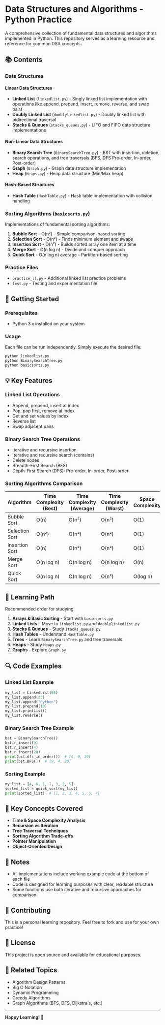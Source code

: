 # Data Structures and Algorithms - Python Practice

A comprehensive collection of fundamental data structures and algorithms implemented in Python. This repository serves as a learning resource and reference for common DSA concepts.

## 📚 Contents

### Data Structures

#### Linear Data Structures
- **Linked List** (`linkedlist.py`) - Singly linked list implementation with operations like append, prepend, insert, remove, reverse, and swap pairs
- **Doubly Linked List** (`doublylinkedlist.py`) - Doubly linked list with bidirectional traversal
- **Stacks & Queues** (`stacks_queues.py`) - LIFO and FIFO data structure implementations

#### Non-Linear Data Structures
- **Binary Search Tree** (`BinarySearchTree.py`) - BST with insertion, deletion, search operations, and tree traversals (BFS, DFS Pre-order, In-order, Post-order)
- **Graph** (`Graph.py`) - Graph data structure implementation
- **Heap** (`Heaps.py`) - Heap data structure (Min/Max heap)

#### Hash-Based Structures
- **Hash Table** (`HashTable.py`) - Hash table implementation with collision handling

### Sorting Algorithms (`basicsorts.py`)

Implementations of fundamental sorting algorithms:

1. **Bubble Sort** - O(n²) - Simple comparison-based sorting
2. **Selection Sort** - O(n²) - Finds minimum element and swaps
3. **Insertion Sort** - O(n²) - Builds sorted array one item at a time
4. **Merge Sort** - O(n log n) - Divide and conquer approach
5. **Quick Sort** - O(n log n) average - Partition-based sorting

### Practice Files
- `practice_ll.py` - Additional linked list practice problems
- `test.py` - Testing and experimentation file

## 🚀 Getting Started

### Prerequisites
- Python 3.x installed on your system

### Usage

Each file can be run independently. Simply execute the desired file:

```bash
python linkedlist.py
python BinarySearchTree.py
python basicsorts.py
```

## 💡 Key Features

### Linked List Operations
- Append, prepend, insert at index
- Pop, pop first, remove at index
- Get and set values by index
- Reverse list
- Swap adjacent pairs

### Binary Search Tree Operations
- Iterative and recursive insertion
- Iterative and recursive search (contains)
- Delete nodes
- Breadth-First Search (BFS)
- Depth-First Search (DFS): Pre-order, In-order, Post-order

### Sorting Algorithms Comparison

| Algorithm | Time Complexity (Best) | Time Complexity (Average) | Time Complexity (Worst) | Space Complexity |
|-----------|----------------------|--------------------------|------------------------|------------------|
| Bubble Sort | O(n) | O(n²) | O(n²) | O(1) |
| Selection Sort | O(n²) | O(n²) | O(n²) | O(1) |
| Insertion Sort | O(n) | O(n²) | O(n²) | O(1) |
| Merge Sort | O(n log n) | O(n log n) | O(n log n) | O(n) |
| Quick Sort | O(n log n) | O(n log n) | O(n²) | O(log n) |

## 📖 Learning Path

Recommended order for studying:

1. **Arrays & Basic Sorting** - Start with `basicsorts.py`
2. **Linked Lists** - Move to `linkedlist.py` and `doublylinkedlist.py`
3. **Stacks & Queues** - Study `stacks_queues.py`
4. **Hash Tables** - Understand `HashTable.py`
5. **Trees** - Learn `BinarySearchTree.py` and tree traversals
6. **Heaps** - Study `Heaps.py`
7. **Graphs** - Explore `Graph.py`

## 🔍 Code Examples

### Linked List Example
```python
my_list = LinkedList(66)
my_list.append(33)
my_list.append("Python")
my_list.prepend(10)
my_list.printList()
my_list.reverse()
```

### Binary Search Tree Example
```python
bst = BinarySearchTree()
bst.r_insert(9)
bst.r_insert(4)
bst.r_insert(20)
print(bst.dfs_in_order())  # [4, 9, 20]
print(bst.BFS())  # [9, 4, 20]
```

### Sorting Example
```python
my_list = [4, 6, 1, 7, 3, 2, 5]
sorted_list = quick_sort(my_list)
print(sorted_list)  # [1, 2, 3, 4, 5, 6, 7]
```

## 🎯 Key Concepts Covered

- **Time & Space Complexity Analysis**
- **Recursion vs Iteration**
- **Tree Traversal Techniques**
- **Sorting Algorithm Trade-offs**
- **Pointer Manipulation**
- **Object-Oriented Design**

## 📝 Notes

- All implementations include working example code at the bottom of each file
- Code is designed for learning purposes with clear, readable structure
- Some functions use both iterative and recursive approaches for comparison

## 🤝 Contributing

This is a personal learning repository. Feel free to fork and use for your own practice!

## 📄 License

This project is open source and available for educational purposes.

## 🔗 Related Topics

- Algorithm Design Patterns
- Big O Notation
- Dynamic Programming
- Greedy Algorithms
- Graph Algorithms (BFS, DFS, Dijkstra's, etc.)

---

**Happy Learning! 🚀**
